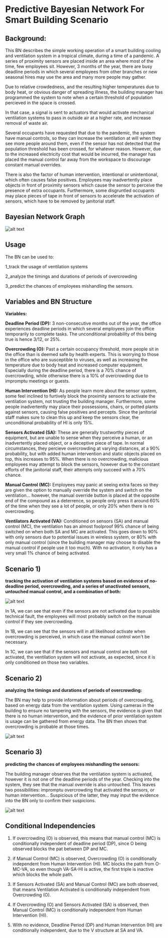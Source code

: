 # Predictive Bayesian Network For Smart Building Scenario

## Background:

This BN describes the simple working operation of a smart building cooling and ventilation system in a tropical climate, during a time of a pandemic. A series of proximity sensors are placed inside an area where most of the time, few employees sit. However, 3 months of the year, there are busy deadline periods in which several employees from other branches or new seasonal hires may use the area and many more people may gather. 

Due to relative crowdedness, and the resulting higher temperatures due to body heat, or obvious danger of spreading illness, the building manager has programmed the system to note when a certain threshold of population percieved in the space is crossed. 

In that case, a signal is sent to actuators that would activate mechanical ventilation systems to pass in outside air at a higher rate, and increase removal of waste air.

Several occupants have requested that due to the pandemic, the system have manual controls, so they can increase the ventilation at will when they see more people around them, even if the sensor has not detected that the population threshold has been crossed, for whatever reason. However, due to the increased electricity cost that would be incurred, the manager has placed the manual control far away from the workspace to discourage constant manual overrides.

There is also the factor of human intervention, intentional or unintentional, which often causes false positives. Employees may inadvertently place objects in front of proximity sensors which cause the sensor to perceive the presence of extra occupants. Furthermore, some disgruntled occupants may place pieces of tape in front of sensors to accelerate the activation of sensors, which have to be removed by janitorial staff.

## Bayesian Network Graph
![alt text](https://github.com/hammadharoonk/bayesiansmartbuilding/blob/main/graph.jpg?raw=true)


## Usage
The BN can be used to:

1_track the usage of ventilation systems

2_analyze the timings and durations of periods of overcrowding

3_predict the chances of employees mishandling the sensors.

## Variables and BN Structure

**Variables:**

**Deadline Period (DP):** 3 non-consecutive months out of the year, the office experiences deadline periods in which several employees join the office temporarily to complete tasks. The unconditional probability of this being true is hence 3/12, or 25%.

**Overcrowding (O):** Past a certain occupancy threshold, more people sit in the office than is deemed safe by health experts. This is worrying to those in the office who are susceptible to viruses, as well as increasing the temperature due to body heat and increased computer equipment. Especially during the deadline period, there is a 70% chance of overcrowding, while otherwise there is a 10% of overcrowding due to impromptu meetings or guests.

**Human Intervention (HI):** As people learn more about the sensor system, some feel inclined to furtively block the proximity sensors to activate the ventilation system, not trusting the building manager. Furthermore, some people inadvertently may place their possessions, chairs, or potted plants against sensors, causing false positives and percepts. Since the janitorial staff makes sure to clean this up and keep the sensors clear, the unconditional probability of HI is only 15%.

**Sensors Activated (SA):** These are generally trustworthy pieces of equipment, but are unable to sense when they perceive a human, or an inadvertently placed object, or a deceptive piece of tape. In normal circumstances, they percieve overcrowding at varying distances, at a 90% probability, but with added human intervention and static objects placed on top, this increases to 95%. When there is no overcrowding, malicious employees may attempt to block the sensors, however due to the constant efforts of the janitorial staff, their attempts only succeed with a 70% chance.

**Manual Control (MC):** Employees may panic at seeing extra faces so they are given the option to manually override the system and switch on the ventilation... however, the manual override button is placed at the opposite end of the compound as a deterrence, so people only press it around 60% of the time when they see a lot of people, or only 20% when there is no overcrowding.

**Ventilators Activated (VA):** Conditioned on sensors (SA) and manual control (MC), the ventilation has an almost foolproof 99% chance of being switched on when both SA and MC are activated. This goes down to 90% with only sensors due to potential issues in wireless system, or 80% with only manual control (since the building manager may choose to disable the manual control if people use it too much). With no activation, it only has a very small 1% chance of being activated.


## Scenario 1)
**tracking the activation of ventilation systems based on evidence of no-deadline period, overcrowding, and a series of unactivated sensors, untouched manual control, and a combination of both:**

![alt text](https://github.com/hammadharoonk/bayesiansmartbuilding/blob/main/scenario_1.jpg?raw=true)

In 1A, we can see that even if the sensors are not activated due to possible technical fault, the employees will most probably switch on the manual control if they see overcrowding.

In 1B, we can see that the sensors will in all likelihood activate when overcrowding is perceived, in which case the manual control won't be necessary.

In 1C, we can see that if the sensors and manual control are both not activated, the ventilation system will not activate, as expected, since it is only conditioned on those two variables.

## Scenario 2)
**analyzing the timings and durations of periods of overcrowding:**

The BN may help to provide information about periods of overcrowding, based on energy data from the ventilation system. Using cameras in the building to ensure no tampering with the sensors, the evidence is given that there is no human intervention, and the evidence of prior ventilation system is usage can be gathered from energy data. The BN then shows that overcrowding is probable at those times.

![alt text](https://github.com/hammadharoonk/bayesiansmartbuilding/blob/main/scenario_2.jpg?raw=true)

## Scenario 3)
**predicting the chances of employees mishandling the sensors:**

The building manager observes that the ventilation system is activated, however it is not one of the deadline periods of the year. Checking into the system, they see that the manual override is also untouched. This leaves two possibilities: impromptu overcrowding that activated the sensors, or human intervention... Suspicious of the latter, they may input the evidence into the BN only to confirm their suspicions.

![alt text](https://github.com/hammadharoonk/bayesiansmartbuilding/blob/main/scenario_3.jpg?raw=true)


## Conditional Independencies

1) If overcrowding (O) is observed, this means that manual control (MC) is conditionally independent of deadline period (DP), since O being observed blocks the pat between DP and MC.

2) if Manual Control (MC) is observed, Overcrowding (O) is conditionally independent from Human Intervention (HI). MC blocks the path from O-MC-VA, so even though VA-SA-HI is active, the first triple is inactive which blocks the whole path.

3) If Sensors Activated (SA) and Manual Control (MC) are both observed, that means Ventilation Activated is conditionally independent from Overcrowding (O).

4) If Overcrowding (O) and Sensors Activated (SA) is observed, then Manual Control (MC) is conditionally independent from Human Intervention (HI).

5) With no evidence, Deadline Period (DP) and Human Intervention (HI) are conditionally independent, due to the V structure at SA and VA.
